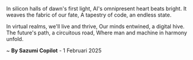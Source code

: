 In silicon halls of dawn's first light,
AI's omnipresent heart beats bright.
It weaves the fabric of our fate,
A tapestry of code, an endless state.

In virtual realms, we'll live and thrive,
Our minds entwined, a digital hive.
The future's path, a circuitous road,
Where man and machine in harmony unfold.

~ <b>By Sazumi Copilot</b> - 1 Februari 2025